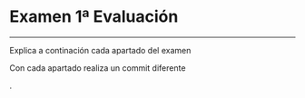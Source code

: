 # Examen 1ª Evaluación

---

Explica a continación cada apartado del examen

Con cada apartado realiza un commit diferente

.